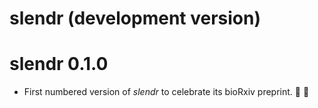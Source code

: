 # slendr (development version)

# slendr 0.1.0

* First numbered version of _slendr_ to celebrate its bioRxiv preprint. 🥳 🎉
